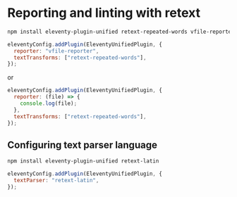 # Reporting and linting with retext

```bash
npm install eleventy-plugin-unified retext-repeated-words vfile-reporter
```

```javascript
eleventyConfig.addPlugin(EleventyUnifiedPlugin, {
  reporter: "vfile-reporter",
  textTransforms: ["retext-repeated-words"],
});
```

or

```javascript
eleventyConfig.addPlugin(EleventyUnifiedPlugin, {
  reporter: (file) => {
    console.log(file);
  },
  textTransforms: ["retext-repeated-words"],
});
```

## Configuring text parser language

```bash
npm install eleventy-plugin-unified retext-latin
```

```javascript
eleventyConfig.addPlugin(EleventyUnifiedPlugin, {
  textParser: "retext-latin",
});
```
